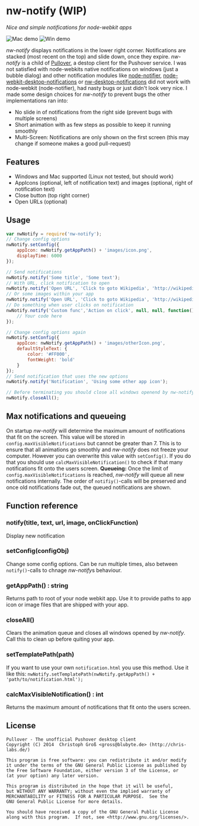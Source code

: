 # nw-notify (WIP)
*Nice and simple notifications for node-webkit apps*

![Mac demo](https://github.com/cgrossde/nw-notify/raw/gh-pages/nw-notify-mac-small.png)
![Win demo](https://raw.githubusercontent.com/cgrossde/nw-notify/gh-pages/nw-notify-windows-small.png)

*nw-notify* displays notifications in the lower right corner. Notifications are stacked (most recent on the top) and slide down, once they expire. *nw-notify* is a child of [Pullover](https://github.com/cgrossde/Pullover), a destop client for the Pushover service. I was not satisfied with node-webkits native notifications on windows (just a bubble dialog) and other notification modules like [node-notifier](https://github.com/mikaelbr/node-notifier), [node-webkit-desktop-notifications](https://github.com/edjafarov/node-webkit-desktop-notification) or [nw-desktop-notifications](https://github.com/robrighter/nw-desktop-notifications) did not work with node-webkit (node-notifier), had nasty bugs or just didn't look very nice. I made some design choices for *nw-notify* to prevent bugs the other implementations ran into:

* No slide in of notifications from the right side (prevent bugs with multiple screens)
* Short animation with as few steps as possible to keep it running smoothly
* Multi-Screen: Notifications are only shown on the first screen (this may change if someone makes a good pull-request)


## Features

* Windows and Mac supported (Linux not tested, but should work)
* AppIcons (optional, left of notification text) and images (optional, right of notification text)
* Close button (top right corner)
* Open URLs (optional)

## Usage

```JavaScript
var nwNotify = require('nw-notify');
// Change config options
nwNotify.setConfig({
    appIcon: nwNotify.getAppPath() + 'images/icon.png',
    displayTime: 6000
});

// Send notifications
nwNotify.notify('Some title', 'Some text');
// With URL, click notification to open
nwNotify.notify('Open URL', 'Click to goto Wikipedia', 'http://wikipedia.org');
// Or some images within your app
nwNotify.notify('Open URL', 'Click to goto Wikipedia', 'http://wikipedia.org', nwNotify.getAppPath() + 'pathTo/image/from/nwAppRoot/folder.png');
// Do something when user clicks on notification
nwNotify.notify('Custom func','Action on click', null, null, function() {
    // Your code here
});

// Change config options again
nwNotify.setConfig({
    appIcon: nwNotify.getAppPath() + 'images/otherIcon.png',
    defaultStyleText: {
        color: '#FF000',
        fontWeight: 'bold'
    }
});
// Send notification that uses the new options
nwNotify.notify('Notification', 'Using some other app icon');

// Before terminating you should close all windows openend by nw-notify
nwNotify.closeAll();
```

## Max notifications and queueing

On startup *nw-notify* will determine the maximum amount of notifications that fit on the screen. This value will be stored in `config.maxVisibleNotifications` but cannot be greater than 7. This is to ensure that all animations go smoothly and *nw-notify* does not freeze your computer. However you can overwrite this value with `setConfig()`. If you do that you should use `calcMaxVisibleNotification()` to check if that many notifications fit onto the users screen.
**Queueing:** Once the limit of `config.maxVisibleNotifications` is reached, *nw-notify* will queue all new notifications internally. The order of `notifiy()`-calls will be preserved and once old notifications fade out, the queued notifications are shown.

## Function reference

### notify(title, text, url, image, onClickFunction)
Display new notification

### setConfig(configObj)
Change some config options. Can be run multiple times, also between `notify()`-calls to chnage *nw-notify*s behaviour.

### getAppPath() : string
Returns path to root of your node webkit app. Use it to provide paths to app icon or image files that are shipped with your app.

### closeAll()
Clears the animation queue and closes all windows opened by *nw-notify*. Call this to clean up before quiting your app.

### setTemplatePath(path)
If you want to use your own `notification.html` you use this method. Use it like this: `nwNotify.setTemplatePath(nwNotify.getAppPath() + 'path/to/notification.html');`

### calcMaxVisibleNotification() : int
Returns the maximum amount of notifications that fit onto the users screen.



## License

    Pullover - The unofficial Pushover desktop client
    Copyright (C) 2014  Christoph Groß <gross@blubyte.de> (http://chris-labs.de/)
    
    This program is free software: you can redistribute it and/or modify
    it under the terms of the GNU General Public License as published by
    the Free Software Foundation, either version 3 of the License, or
    (at your option) any later version.
    
    This program is distributed in the hope that it will be useful,
    but WITHOUT ANY WARRANTY; without even the implied warranty of
    MERCHANTABILITY or FITNESS FOR A PARTICULAR PURPOSE.  See the
    GNU General Public License for more details.
    
    You should have received a copy of the GNU General Public License
    along with this program.  If not, see <http://www.gnu.org/licenses/>.
